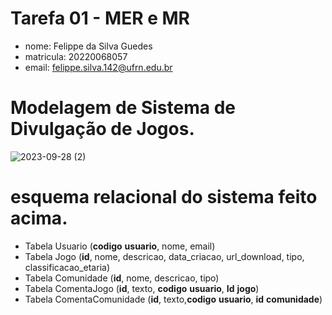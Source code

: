 # Tarefa 01 - MER e MR

- nome: Felippe da Silva Guedes
- matricula: 20220068057
- email: felippe.silva.142@ufrn.edu.br

# Modelagem de Sistema de Divulgação de Jogos.

![2023-09-28 (2)](https://github.com/uFelippeSilva/tarefa01bd/assets/112040769/28c459de-8c6f-4763-919c-0ba6c1671031)

# esquema relacional do sistema feito acima.

- Tabela Usuario (__codigo__ __usuario__, nome, email)
- Tabela Jogo (__id__, nome, descricao, data_criacao, url_download, tipo, classificacao_etaria)
- Tabela Comunidade (__id__, nome, descricao, tipo)
- Tabela ComentaJogo (__id__, texto, __codigo__ __usuario__, __Id__ __jogo__)
- Tabela ComentaComunidade (__id__, texto,__codigo__ __usuario__, __id__ __comunidade__)
